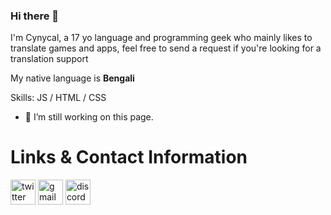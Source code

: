 ### Hi there 👋

I'm Cynycal, a 17 yo language and programming geek who mainly likes to translate games and apps, feel free to send a request if you're looking for a translation support

My native language is **Bengali**

Skills:  JS / HTML / CSS

- 🔭 I’m still working on this page. 

# Links & Contact Information

[<img src='https://cdn.jsdelivr.net/npm/simple-icons@3.0.1/icons/twitter.svg' alt='twitter' height='40'>](https://twitter.com/RetroplaysChan2)   [<img src='https://cdn.jsdelivr.net/npm/simple-icons@3.0.1/icons/gmail.svg' alt='gmail' height='40'>](soumyajitdas340@gmail.com)   [<img src='https://cdn.jsdelivr.net/npm/simple-icons@3.0.1/icons/discord.svg' alt='discord' height='40'>](https://discord.gg/DCHtVE5Wgu) 
